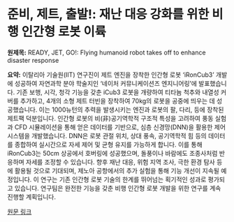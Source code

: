 # 준비, 제트, 출발!: 재난 대응 강화를 위한 비행 인간형 로봇 이륙

**원제목:** READY, JET, GO!: Flying humanoid robot takes off to enhance disaster response

**요약:** 이탈리아 기술원(IIT) 연구진이 제트 엔진을 장착한 인간형 로봇 ‘iRonCub3’ 개발에 성공하여 자연과학 분야 학술지인 ‘네이처 커뮤니케이션즈 엔지니어링’에 발표했습니다.  기존 보행, 시각, 청각 기능을 갖춘 iCub3 로봇을 개량하여 티타늄 척추와 내열성 커버를 추가하고, 4개의 소형 제트 터빈을 장착하여 70kg의 로봇을 공중에 띄우는 데 성공했습니다.  이는 1000뉴턴의 추력을 발생시키는 엔진과 로봇의 팔, 다리, 등에 장착된 제트팩 덕분입니다.  인간형 로봇의 비(非)공기역학적 구조적 특성을 고려하여 풍동 실험과 CFD 시뮬레이션을 통해 얻은 데이터를 기반으로, 심층 신경망(DNN)을 활용한 제어 시스템을 개발했습니다.  DNN은 로봇 관절 위치, 상대 풍속, 공기역학적 힘 등의 데이터를 종합하여 실시간으로 자세 제어 및 균형 유지를 가능하게 합니다.  이를 통해 iRonCub3는 50cm 상공에서 호버링에 성공했으며,  돌풍이나 바람에도 조종사처럼 반응하며 자세를 조정할 수 있습니다.  향후 재난 대응, 위험 지역 조사, 극한 환경 탐사 등에 활용될 것으로 기대되며, 제노아 공항에서의 추가 실험을 통해 기능 개선이 지속될 예정입니다.  이 연구는 기존 인간형 로봇 기술의 한계를 뛰어넘는 획기적인 성과로 평가되고 있습니다.  연구팀은 완전한 기능을 갖춘 비행 인간형 로봇 개발을 위한 연구를 계속 진행할 계획입니다.

[원문 링크](https://www.explained.ph/2025/07/ready-jet-go-flying-humanoid-robot-takes-off-to-enhance-disaster-response.html)

